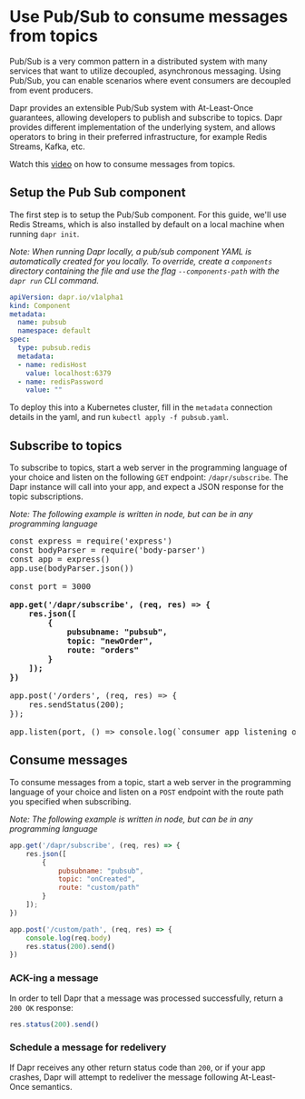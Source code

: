 # Use Pub/Sub to consume messages from topics

Pub/Sub is a very common pattern in a distributed system with many services that want to utilize decoupled, asynchronous messaging.
Using Pub/Sub, you can enable scenarios where event consumers are decoupled from event producers.

Dapr provides an extensible Pub/Sub system with At-Least-Once guarantees, allowing developers to publish and subscribe to topics.
Dapr provides different implementation of the underlying system, and allows operators to bring in their preferred infrastructure, for example Redis Streams, Kafka, etc.

Watch this [video](https://www.youtube.com/watch?v=NLWukkHEwGA&feature=youtu.be&t=1052) on how to consume messages from topics.

## Setup the Pub Sub component

The first step is to setup the Pub/Sub component.
For this guide, we'll use Redis Streams, which is also installed by default on a local machine when running `dapr init`.

*Note: When running Dapr locally, a pub/sub component YAML is automatically created for you locally. To override, create a `components` directory containing the file and use the flag `--components-path` with the `dapr run` CLI command.*

```yaml
apiVersion: dapr.io/v1alpha1
kind: Component
metadata:
  name: pubsub
  namespace: default
spec:
  type: pubsub.redis
  metadata:
  - name: redisHost
    value: localhost:6379
  - name: redisPassword
    value: ""
```

To deploy this into a Kubernetes cluster, fill in the `metadata` connection details in the yaml, and run `kubectl apply -f pubsub.yaml`.

## Subscribe to topics

To subscribe to topics, start a web server in the programming language of your choice and listen on the following `GET` endpoint: `/dapr/subscribe`.
The Dapr instance will call into your app, and expect a JSON response for the topic subscriptions.

*Note: The following example is written in node, but can be in any programming language*

<pre>
const express = require('express')
const bodyParser = require('body-parser')
const app = express()
app.use(bodyParser.json())

const port = 3000

<b>app.get('/dapr/subscribe', (req, res) => {
    res.json([
        {
            pubsubname: "pubsub",
            topic: "newOrder",
            route: "orders"
        }
    ]);
})</b>

app.post('/orders', (req, res) => {
    res.sendStatus(200);
});

app.listen(port, () => console.log(`consumer app listening on port ${port}!`))
</pre>

## Consume messages

To consume messages from a topic, start a web server in the programming language of your choice and listen on a `POST` endpoint with the route path you specified when subscribing.

*Note: The following example is written in node, but can be in any programming language*

```javascript
app.get('/dapr/subscribe', (req, res) => {
    res.json([
        {
            pubsubname: "pubsub",
            topic: "onCreated",
            route: "custom/path"
        }
    ]);
})

app.post('/custom/path', (req, res) => {
    console.log(req.body)
    res.status(200).send()
})
```

### ACK-ing a message

In order to tell Dapr that a message was processed successfully, return a `200 OK` response:

```javascript
res.status(200).send()
```

### Schedule a message for redelivery

If Dapr receives any other return status code than `200`, or if your app crashes, Dapr will attempt to redeliver the message following At-Least-Once semantics.
